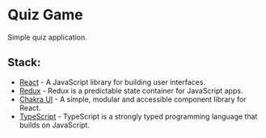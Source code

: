 # Quiz Game
Simple quiz application.

## Stack:
+ [React](https://reactjs.org/) - A JavaScript library for building user interfaces.
+ [Redux](https://redux.js.org/) - Redux is a predictable state container for JavaScript apps.
+ [Chakra UI](https://chakra-ui.com/) - A simple, modular and accessible component library for React.
+ [TypeScript](https://www.typescriptlang.org/) - TypeScript is a strongly typed programming language that builds on JavaScript.
